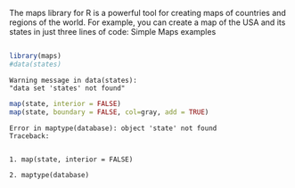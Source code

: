 
The maps library for R is a powerful tool for creating maps of countries and
regions of the world. For example, you can create a map of the USA and its
states in just three lines of code:
Simple Maps examples


```R

library(maps)
#data(states)


```

    Warning message in data(states):
    "data set 'states' not found"


```R
map(state, interior = FALSE)
map(state, boundary = FALSE, col=gray, add = TRUE)

```


    Error in maptype(database): object 'state' not found
    Traceback:


    1. map(state, interior = FALSE)

    2. maptype(database)

